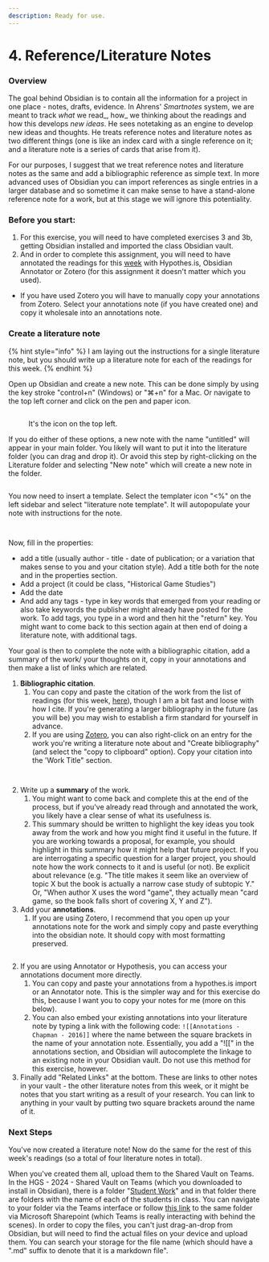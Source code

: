 ```yaml
---
description: Ready for use.
---
```


# 4. Reference/Literature Notes

### Overview

The goal behind Obsidian is to contain all the information for a project in one place - notes, drafts, evidence. In Ahrens' _Smartnotes_ system, we are meant to track _what_ we read_, how_ we thinking about the readings and how this develops _new ideas_. He sees notetaking as an engine to develop new ideas and thoughts. He treats reference notes and literature notes as two different things (one is like an index card with a single reference on it; and a literature note is a series of cards that arise from it).&#x20;

For our purposes, I suggest that we treat reference notes and literature notes as the same and add a bibliographic reference as simple text. In more advanced uses of Obsidian you can import references as single entries in a larger database and so sometime it can make sense to have a stand-alone reference note for a work, but at this stage we will ignore this potentiality.&#x20;

### Before you start:

1. For this exercise, you will need to have completed exercises 3 and 3b, getting Obsidian installed and imported the class Obsidian vault.
2. And in order to complete this assignment, you will need to have annotated the readings for this [week](../../fundamentals/what-do-games-teach.md) with Hypothes.is, Obsidian Annotator or Zotero (for this assignment it doesn't matter which you used).&#x20;

* If you have used Zotero you will have to manually copy your annotations from Zotero. Select your annotations note (if you have created one) and copy it wholesale into an annotations note.&#x20;

### Create a literature note

{% hint style="info" %}
I am laying out the instructions for a single literature note, but you should write up a literature note for each of the readings for this week.&#x20;
{% endhint %}

Open up Obsidian and create a new note. This can be done simply by using the key stroke "control+n" (Windows) or "⌘+n" for a Mac. Or navigate to the top left corner and click on the pen and paper icon.&#x20;



<figure><img src="../../.gitbook/assets/Screenshot 2024-01-22 at 2.56.47 PM.png" alt=""><figcaption><p>It's the icon on the top left. </p></figcaption></figure>

If you do either of these options, a new note with the name "untitled" will appear in your main folder. You likely will want to put it into the literature folder (you can drag and drop it). Or avoid this step by right-clicking on the Literature folder and selecting "New note" which will create a new note in the folder.&#x20;

<figure><img src="../../.gitbook/assets/Screenshot 2024-01-22 at 3.01.08 PM.png" alt=""><figcaption></figcaption></figure>

You now need to insert a template. Select the templater icon "<%" on the left sidebar and select "literature note template". It will autopopulate your note with instructions for the note.&#x20;



<div>

<figure><img src="../../.gitbook/assets/Screenshot 2024-01-22 at 3.04.17 PM.png" alt=""><figcaption></figcaption></figure>

 

<figure><img src="../../.gitbook/assets/Screenshot 2024-01-22 at 3.05.37 PM.png" alt=""><figcaption></figcaption></figure>

</div>

Now, fill in the properties:&#x20;

* add a title (usually author - title - date of publication; or a variation that makes sense to you and your citation style). Add a title both for the note and in the properties section.&#x20;
* Add a project (it could be class, "Historical Game Studies")
* Add the date
* And add any tags - type in key words that emerged from your reading or also take keywords the publisher might already have posted for the work. To add tags, you type in a word and then hit the "return" key. You might want to come back to this section again at then end of doing a literature note, with additional tags.&#x20;

Your goal is then to complete the note with a bibliographic citation, add a summary of the work/ your thoughts on it, copy in your annotations and then make a list of links which are related.&#x20;

1. **Bibliographic citation**.&#x20;
   1. You can copy and paste the citation of the work from the list of readings (for this week, [here](../../fundamentals/what-do-games-teach.md)), though I am a bit fast and loose with how I cite. If you're generating a larger bibliography in the future (as you will be) you may wish to establish a firm standard for yourself in advance.&#x20;
   2. If you are using [Zotero](../digital-tools/zotero/), you can also right-click on an entry for the work you're  writing a literature note about and "Create bibliography" (and select the "copy to clipboard" option).  Copy your citation into the 'Work Title" section.

<div>

<figure><img src="../../.gitbook/assets/Screenshot 2024-01-22 at 3.28.26 PM.png" alt=""><figcaption></figcaption></figure>

 

<figure><img src="../../.gitbook/assets/Screenshot 2024-01-22 at 3.29.46 PM.png" alt=""><figcaption></figcaption></figure>

</div>



2. &#x20;Write up a **summary** of the work.&#x20;
   1. You might want to come back and complete this at the end of the process, but if you've already read through and annotated the work, you likely have a clear sense of what its usefulness is. &#x20;
   2. This summary should be written to highlight the key ideas you took away from the work and how you might find it useful in the future. If you are working towards a proposal, for example, you should highlight in this summary how it might help that future project. If you are interrogating a specific question for a larger project, you should note how the work connects to it and is useful (or not). Be explicit about relevance (e.g. "The title makes it seem like an overview of topic X but the book is actually a narrow case study of subtopic Y." Or, "When author X uses the word "game", they actually mean "card game, so the book falls short of covering X, Y and Z").
3. Add your **annotations**.&#x20;
   1. If you are using Zotero, I recommend that you open up your annotations note for the work and simply copy and paste everything into the obsidian note. It should copy with most formatting preserved.&#x20;

<figure><img src="../../.gitbook/assets/Screenshot 2024-01-22 at 3.50.36 PM.png" alt=""><figcaption></figcaption></figure>

2. If you are using Annotator or Hypothesis, you can access your annotations document more directly.&#x20;
   1. You can copy and paste your annotations from a hypothes.is import or an Annotator note. This is the simpler way and for this exercise do this, because I want you to copy your notes for me (more on this below).&#x20;
   2. You can also embed your existing annotations into your literature note by typing a link with the following code: `![[Annotations - Chapman - 2016]]` where the name between the square brackets in the name of your annotation note.  Essentially, you add a "!\[\[" in the annotations section, and Obsidian will autocomplete the linkage to an existing note in your Obsidian vault. Do not use this method for this exercise, however.&#x20;
3. Finally add "Related Links" at the bottom. These are links to other notes in your vault - the other literature notes from this week, or it might be notes that you start writing as a result of your research. You can link to anything in your vault by putting two square brackets around the name of it.&#x20;

### Next Steps

You've now created a literature note! Now do the same for the rest of this week's readings (so a total of four literature notes in total).&#x20;

When you've created them all, upload them to the Shared Vault on Teams. In the HGS - 2024 - Shared Vault on Teams (which you downloaded to install in Obsidian), there is a folder "[Student Work](https://cmailcarletonca.sharepoint.com/:f:/r/sites/HistoricalGamesStudies/Shared%20Documents/General/HGS%20-%202024%20-%20Shared%20Vault/Student%20Work?csf=1\&web=1\&e=GqKGty)" and in that folder there are folders with the name of each of the students in class. You can navigate to your folder via the Teams interface or follow [this link](https://cmailcarletonca.sharepoint.com/:f:/r/sites/HistoricalGamesStudies/Shared%20Documents/General/HGS%20-%202024%20-%20Shared%20Vault/Student%20Work?csf=1\&web=1\&e=GqKGty) to the same folder via Microsoft Sharepoint (which Teams is really interacting with behind the scenes). In order to copy the files, you can't just drag-an-drop from Obsidian, but will need to find the actual files on your device and upload them. You can search your storage for the file name (which should have a ".md" suffix to denote that it is a markdown file".&#x20;
